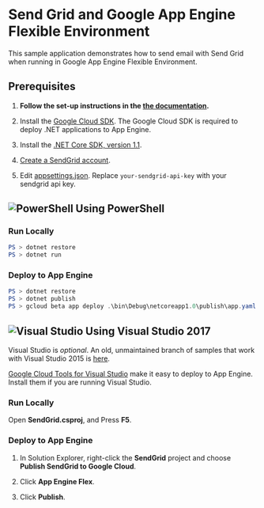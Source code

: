 # Send Grid and Google App Engine Flexible Environment

This sample application demonstrates how to send email with Send Grid
when running in Google App Engine Flexible Environment.

## Prerequisites

1.  **Follow the set-up instructions in the [the documentation](https://cloud.google.com/dotnet/docs/setup).**
  
2.  Install the [Google Cloud SDK](https://cloud.google.com/sdk/).  The Google Cloud SDK
    is required to deploy .NET applications to App Engine.

2.  Install the [.NET Core SDK, version 1.1](https://github.com/dotnet/core/blob/master/release-notes/download-archives/1.1.4-download.md).

4.  [Create a SendGrid account](http://sendgrid.com/partner/google).

4.  Edit [appsettings.json](appsettings.json).  Replace 
    `your-sendgrid-api-key` with your sendgrid api key.

## ![PowerShell](../.resources/powershell.png) Using PowerShell

### Run Locally

```psm1
PS > dotnet restore
PS > dotnet run
```

### Deploy to App Engine

```psm1
PS > dotnet restore
PS > dotnet publish
PS > gcloud beta app deploy .\bin\Debug\netcoreapp1.0\publish\app.yaml
```


## ![Visual Studio](../.resources/visual-studio.png) Using Visual Studio 2017

Visual Studio is *optional*.  An old, unmaintained branch of samples that work
with Visual Studio 2015 is 
[here](https://github.com/GoogleCloudPlatform/dotnet-docs-samples/tree/vs2015).

[Google Cloud Tools for Visual Studio](
https://marketplace.visualstudio.com/items?itemName=GoogleCloudTools.GoogleCloudPlatformExtensionforVisualStudio)
make it easy to deploy to App Engine.  Install them if you are running Visual Studio.

### Run Locally

Open **SendGrid.csproj**, and Press **F5**.

### Deploy to App Engine

1.  In Solution Explorer, right-click the **SendGrid** project and choose **Publish SendGrid to Google Cloud**.

2.  Click **App Engine Flex**.

3.  Click **Publish**.
